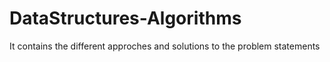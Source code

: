 # DataStructures-Algorithms
It contains the different approches and solutions to the problem statements 
